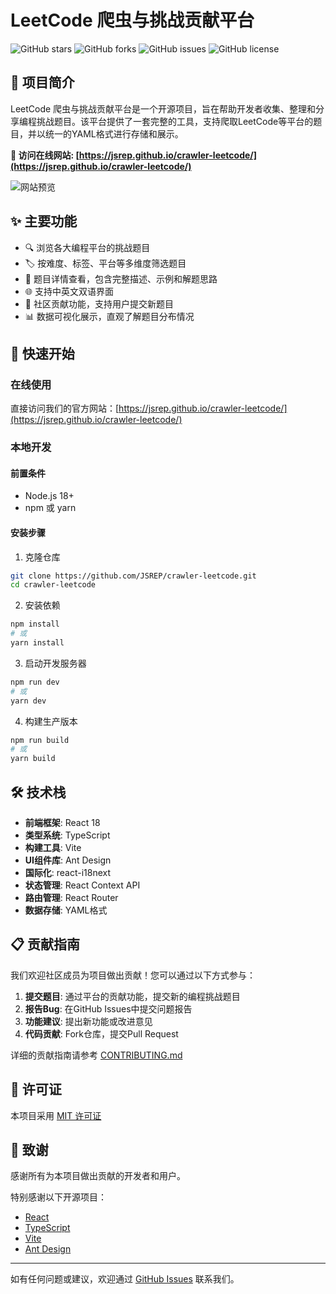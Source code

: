 # LeetCode 爬虫与挑战贡献平台

![GitHub stars](https://img.shields.io/github/stars/JSREP/crawler-leetcode?style=social)
![GitHub forks](https://img.shields.io/github/forks/JSREP/crawler-leetcode?style=social)
![GitHub issues](https://img.shields.io/github/issues/JSREP/crawler-leetcode)
![GitHub license](https://img.shields.io/github/license/JSREP/crawler-leetcode)

## 📖 项目简介

LeetCode 爬虫与挑战贡献平台是一个开源项目，旨在帮助开发者收集、整理和分享编程挑战题目。该平台提供了一套完整的工具，支持爬取LeetCode等平台的题目，并以统一的YAML格式进行存储和展示。

**🔗 访问在线网站: [https://jsrep.github.io/crawler-leetcode/](https://jsrep.github.io/crawler-leetcode/)**

![网站预览](path/to/screenshot.png)

## ✨ 主要功能

- 🔍 浏览各大编程平台的挑战题目
- 🏷️ 按难度、标签、平台等多维度筛选题目
- 📝 题目详情查看，包含完整描述、示例和解题思路
- 🌐 支持中英文双语界面
- 🤝 社区贡献功能，支持用户提交新题目
- 📊 数据可视化展示，直观了解题目分布情况

## 🚀 快速开始

### 在线使用

直接访问我们的官方网站：[https://jsrep.github.io/crawler-leetcode/](https://jsrep.github.io/crawler-leetcode/)

### 本地开发

#### 前置条件

- Node.js 18+
- npm 或 yarn

#### 安装步骤

1. 克隆仓库
```bash
git clone https://github.com/JSREP/crawler-leetcode.git
cd crawler-leetcode
```

2. 安装依赖
```bash
npm install
# 或
yarn install
```

3. 启动开发服务器
```bash
npm run dev
# 或
yarn dev
```

4. 构建生产版本
```bash
npm run build
# 或
yarn build
```

## 🛠 技术栈

- **前端框架**: React 18
- **类型系统**: TypeScript
- **构建工具**: Vite
- **UI组件库**: Ant Design
- **国际化**: react-i18next
- **状态管理**: React Context API
- **路由管理**: React Router
- **数据存储**: YAML格式

## 📋 贡献指南

我们欢迎社区成员为项目做出贡献！您可以通过以下方式参与：

1. **提交题目**: 通过平台的贡献功能，提交新的编程挑战题目
2. **报告Bug**: 在GitHub Issues中提交问题报告
3. **功能建议**: 提出新功能或改进意见
4. **代码贡献**: Fork仓库，提交Pull Request

详细的贡献指南请参考 [CONTRIBUTING.md](./CONTRIBUTING.md)

## 📄 许可证

本项目采用 [MIT 许可证](./LICENSE)

## 🙏 致谢

感谢所有为本项目做出贡献的开发者和用户。

特别感谢以下开源项目：
- [React](https://reactjs.org/)
- [TypeScript](https://www.typescriptlang.org/)
- [Vite](https://vitejs.dev/)
- [Ant Design](https://ant.design/)

---

如有任何问题或建议，欢迎通过 [GitHub Issues](https://github.com/JSREP/crawler-leetcode/issues) 联系我们。
